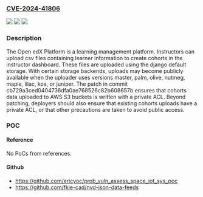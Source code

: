### [CVE-2024-41806](https://cve.mitre.org/cgi-bin/cvename.cgi?name=CVE-2024-41806)
![](https://img.shields.io/static/v1?label=Product&message=edx-platform&color=blue)
![](https://img.shields.io/static/v1?label=Version&message=%3D%20%3C%20cb729a3ced0404736dfa0ae768526c82b608657b%20&color=brighgreen)
![](https://img.shields.io/static/v1?label=Vulnerability&message=CWE-284%3A%20Improper%20Access%20Control&color=brighgreen)

### Description

The Open edX Platform is a learning management platform. Instructors can upload csv files containing learner information to create cohorts in the instructor dashboard. These files are uploaded using the django default storage. With certain storage backends, uploads may become publicly available when the uploader uses versions master, palm, olive, nutmeg, maple, lilac, koa, or juniper. The patch in commit cb729a3ced0404736dfa0ae768526c82b608657b ensures that cohorts data uploaded to AWS S3 buckets is written with a private ACL. Beyond patching, deployers should also ensure that existing cohorts uploads have a private ACL, or that other precautions are taken to avoid public access.

### POC

#### Reference
No PoCs from references.

#### Github
- https://github.com/ericyoc/prob_vuln_assess_space_iot_sys_poc
- https://github.com/fkie-cad/nvd-json-data-feeds

